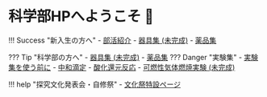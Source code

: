 # 科学部HPへようこそ 👋




!!! Success "新入生の方へ"
    - [部活紹介](/club/ "部活紹介")
    - [器具集 (未完成)](/equip/ "用具紹介")
    - [薬品集](/chemi/ "薬品紹介")

??? Tip "科学部の方へ"
    - [器具集 (未完成)](/equip/ "器具一覧")
    - [薬品集](/chemi/ "薬品一覧")
    ??? Danger "実験集"
        - [実験集を使う前に](/lab/ "使用上の注意事項")
        - [中和滴定](/lab/neut/ "高校範囲だよ～")
        - [酸化還元反応](/lab/redox/ "色が変わるやつ")
        - [可燃性気体燃焼実験 (未完成)](/lab/hyex/ "水素燃やすだけ")

!!! help "探究文化発表会・自修祭"
    - [文化祭特設ページ](https://jishukan-science-club.github.io/tankyu/ "探究文化発表会・自修祭")
